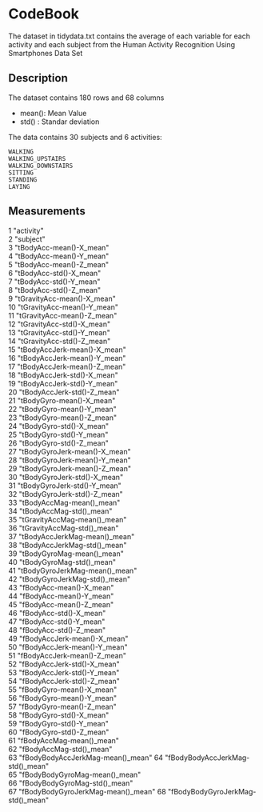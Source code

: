 # CodeBook

The dataset in tidydata.txt contains the average of each variable for each activity and each subject from the Human Activity Recognition Using Smartphones Data Set

## Description
The dataset contains 180 rows and 68 columns

* mean(): Mean Value
* std() : Standar deviation 

The data contains 30 subjects and 6 activities:


    WALKING
    WALKING_UPSTAIRS
    WALKING_DOWNSTAIRS
    SITTING
    STANDING
    LAYING


## Measurements
   1  "activity"                        
  2  "subject"                         
  3  "tBodyAcc-mean()-X_mean"          
  4  "tBodyAcc-mean()-Y_mean"          
  5  "tBodyAcc-mean()-Z_mean"          
  6  "tBodyAcc-std()-X_mean"           
  7  "tBodyAcc-std()-Y_mean"           
  8  "tBodyAcc-std()-Z_mean"           
  9  "tGravityAcc-mean()-X_mean"       
 10  "tGravityAcc-mean()-Y_mean"       
 11  "tGravityAcc-mean()-Z_mean"       
 12  "tGravityAcc-std()-X_mean"        
 13  "tGravityAcc-std()-Y_mean"        
 14  "tGravityAcc-std()-Z_mean"        
 15  "tBodyAccJerk-mean()-X_mean"      
 16  "tBodyAccJerk-mean()-Y_mean"      
 17  "tBodyAccJerk-mean()-Z_mean"      
 18  "tBodyAccJerk-std()-X_mean"       
 19  "tBodyAccJerk-std()-Y_mean"       
 20  "tBodyAccJerk-std()-Z_mean"       
 21  "tBodyGyro-mean()-X_mean"         
 22  "tBodyGyro-mean()-Y_mean"         
 23  "tBodyGyro-mean()-Z_mean"         
 24  "tBodyGyro-std()-X_mean"          
 25  "tBodyGyro-std()-Y_mean"          
 26  "tBodyGyro-std()-Z_mean"          
 27  "tBodyGyroJerk-mean()-X_mean"     
 28  "tBodyGyroJerk-mean()-Y_mean"     
 29  "tBodyGyroJerk-mean()-Z_mean"     
 30  "tBodyGyroJerk-std()-X_mean"      
 31  "tBodyGyroJerk-std()-Y_mean"      
 32  "tBodyGyroJerk-std()-Z_mean"      
 33  "tBodyAccMag-mean()_mean"         
 34  "tBodyAccMag-std()_mean"          
 35  "tGravityAccMag-mean()_mean"      
 36  "tGravityAccMag-std()_mean"       
 37  "tBodyAccJerkMag-mean()_mean"     
 38  "tBodyAccJerkMag-std()_mean"      
 39  "tBodyGyroMag-mean()_mean"        
 40  "tBodyGyroMag-std()_mean"         
 41  "tBodyGyroJerkMag-mean()_mean"    
 42  "tBodyGyroJerkMag-std()_mean"     
 43  "fBodyAcc-mean()-X_mean"          
 44  "fBodyAcc-mean()-Y_mean"          
 45  "fBodyAcc-mean()-Z_mean"          
 46  "fBodyAcc-std()-X_mean"           
 47  "fBodyAcc-std()-Y_mean"           
 48  "fBodyAcc-std()-Z_mean"           
 49  "fBodyAccJerk-mean()-X_mean"      
 50  "fBodyAccJerk-mean()-Y_mean"      
 51  "fBodyAccJerk-mean()-Z_mean"      
 52  "fBodyAccJerk-std()-X_mean"       
 53  "fBodyAccJerk-std()-Y_mean"       
 54  "fBodyAccJerk-std()-Z_mean"       
 55  "fBodyGyro-mean()-X_mean"         
 56  "fBodyGyro-mean()-Y_mean"         
 57  "fBodyGyro-mean()-Z_mean"         
 58  "fBodyGyro-std()-X_mean"          
 59  "fBodyGyro-std()-Y_mean"          
 60  "fBodyGyro-std()-Z_mean"          
 61  "fBodyAccMag-mean()_mean"         
 62  "fBodyAccMag-std()_mean"          
 63  "fBodyBodyAccJerkMag-mean()_mean" 
 64  "fBodyBodyAccJerkMag-std()_mean"  
 65  "fBodyBodyGyroMag-mean()_mean"    
 66  "fBodyBodyGyroMag-std()_mean"     
 67  "fBodyBodyGyroJerkMag-mean()_mean"
 68  "fBodyBodyGyroJerkMag-std()_mean" 
